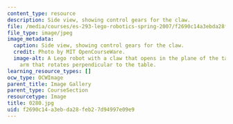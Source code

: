 ```yaml
---
content_type: resource
description: Side view, showing control gears for the claw.
file: /media/courses/es-293-lego-robotics-spring-2007/f2690c14a3ebda28feb27d94997e09e9_0280.jpg
file_type: image/jpeg
image_metadata:
  caption: Side view, showing control gears for the claw.
  credit: Photo by MIT OpenCourseWare.
  image-alt: A Lego robot with a claw that opens in the plane of the table, and an
    arm that rotates perpendicular to the table.
learning_resource_types: []
ocw_type: OCWImage
parent_title: Image Gallery
parent_type: CourseSection
resourcetype: Image
title: 0280.jpg
uid: f2690c14-a3eb-da28-feb2-7d94997e09e9
---
```

